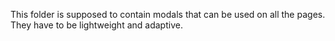 This folder is supposed to contain modals that can be used on all the pages.
They have to be lightweight and adaptive.